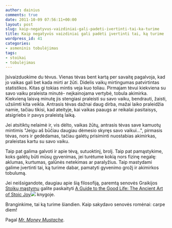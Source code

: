 ```yaml
---
author: dainius
comments: true
date: 2011-10-09 07:56:11+00:00
layout: post
slug: kaip-negatyvus-vaizdiniai-gali-padeti-ivertinti-tai-ka-turime
title: Kaip negatyvūs vaizdiniai gali padėti įvertinti tai, ką turime
wordpress_id: 41
categories:
- asmeninis tobulėjimas
tags:
- stoikai
- tobulėjimas
---
```


Įsivaizduokime du tėvus. Vienas tėvas bent kartą per savaitę pagalvoja, kad jo vaikas gali bet kada mirti ar žūti. Didelis vaikų mirtingumas patvirtintas statistikos. Kitas gi tokias mintis veja kuo toliau. Pirmajam tėvui kiekviena su savo vaiku praleista minutė- neįkainojama vertybė, tobula akimirka. Kiekvieną laisvą minutę jis stengiasi praleisti su savo vaiku, bendrauti, žaisti, užsiimti kita veikla. Antrasis tėvas dažnai daug dirba, mažai laiko praleidžia namie, tačiau tikisi, kad ateityje, kai vaikas paaugs ar reikalai pasitaisys, atsigriebs ir pavys praleistą laiką.

Jei atsitiktų nelaimė ir, vis dėlto, vaikas žūtų, antrasis tėvas save kamuotų mintimis "Jeigu aš būčiau daugiau dėmesio skyręs savo vaikui...", pirmasis tėvas, nors ir gedėdamas, tačiau galėtų prisiminti nuostabias akimirkas, praleistas kartu su savo vaiku.

Taip pat galima galvoti ir apie tėvą, sutuoktinį, brolį. Taip pat pamąstykime, koks galėtų būti mūsų gyvenimas, jei turėtume kokią nors fizinę negalę: aklumas, kurtumas, galūnės netekimas ar paralyžius. Taip mastydami galime įvertinti tai, ką turime dabar, pamatyti gyvenimo grožį ir akimirkos tobulumą.

Jei neišsigandote, daugiau apie šią filosofiją, paremtą senovės Graikijos [Stoikų mąstymu](http://lt.wikipedia.org/wiki/Stoicizmas) galite paskaityti [A Guide to the Good Life: The Ancient Art of Stoic Joy](http://www.amazon.com/gp/product/0195374614/ref=as_li_qf_sp_asin_tl?ie=UTF8&tag=httpkuraplt-20&linkCode=as2&camp=217145&creative=399369&creativeASIN=0195374614)![](http://www.assoc-amazon.com/e/ir?t=httpkuraplt-20&l=as2&o=1&a=0195374614&camp=217145&creative=399369) knygoje.

Branginkime, tai ką turime šiandien. Kaip sakydavo senovės romėnai: carpe diem!

Pagal [_Mr. Money Mustache_](http://www.mrmoneymustache.com/2011/10/02/what-is-stoicism-and-how-can-it-turn-your-life-to-solid-gold/).
